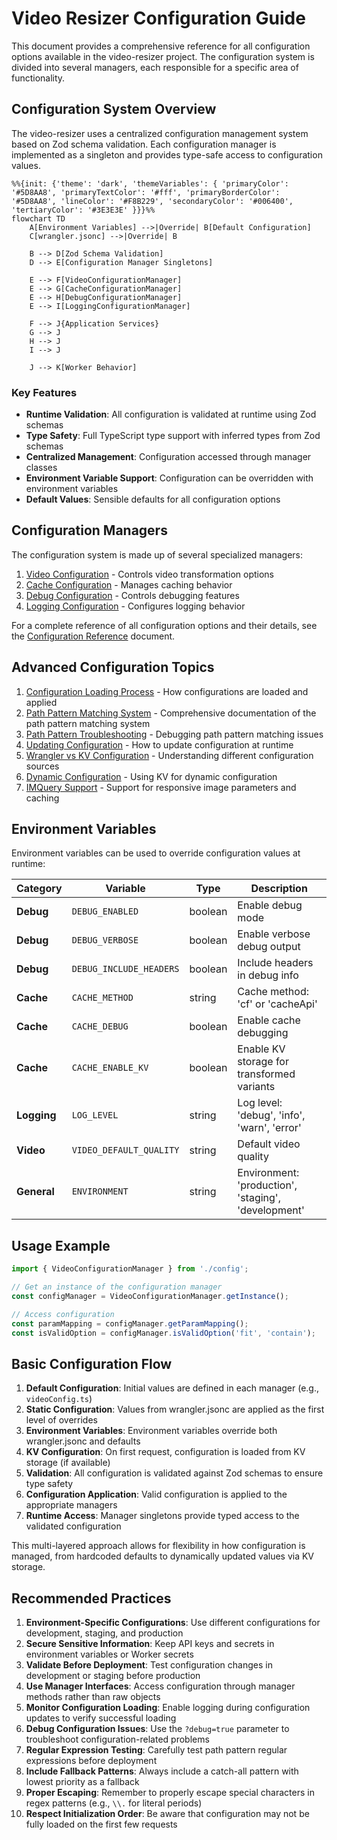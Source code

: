 # Video Resizer Configuration Guide

This document provides a comprehensive reference for all configuration options available in the video-resizer project. The configuration system is divided into several managers, each responsible for a specific area of functionality.

## Configuration System Overview

The video-resizer uses a centralized configuration management system based on Zod schema validation. Each configuration manager is implemented as a singleton and provides type-safe access to configuration values.

```mermaid
%%{init: {'theme': 'dark', 'themeVariables': { 'primaryColor': '#5D8AA8', 'primaryTextColor': '#fff', 'primaryBorderColor': '#5D8AA8', 'lineColor': '#F8B229', 'secondaryColor': '#006400', 'tertiaryColor': '#3E3E3E' }}}%%
flowchart TD
    A[Environment Variables] -->|Override| B[Default Configuration]
    C[wrangler.jsonc] -->|Override| B
    
    B --> D[Zod Schema Validation]
    D --> E[Configuration Manager Singletons]
    
    E --> F[VideoConfigurationManager]
    E --> G[CacheConfigurationManager]
    E --> H[DebugConfigurationManager]
    E --> I[LoggingConfigurationManager]
    
    F --> J{Application Services}
    G --> J
    H --> J
    I --> J
    
    J --> K[Worker Behavior]
```

### Key Features

- **Runtime Validation**: All configuration is validated at runtime using Zod schemas
- **Type Safety**: Full TypeScript type support with inferred types from Zod schemas
- **Centralized Management**: Configuration accessed through manager classes
- **Environment Variable Support**: Configuration can be overridden with environment variables
- **Default Values**: Sensible defaults for all configuration options

## Configuration Managers

The configuration system is made up of several specialized managers:

1. [Video Configuration](./video-configuration.md) - Controls video transformation options
2. [Cache Configuration](./cache-configuration.md) - Manages caching behavior
3. [Debug Configuration](./debug-configuration.md) - Controls debugging features
4. [Logging Configuration](./logging-configuration.md) - Configures logging behavior

For a complete reference of all configuration options and their details, see the [Configuration Reference](./CONFIGURATION_REFERENCE.md) document.

## Advanced Configuration Topics

1. [Configuration Loading Process](./configuration-loading.md) - How configurations are loaded and applied
2. [Path Pattern Matching System](./path-pattern-matching.md) - Comprehensive documentation of the path pattern matching system
3. [Path Pattern Troubleshooting](./path-pattern-troubleshooting.md) - Debugging path pattern matching issues
4. [Updating Configuration](./updating-configuration.md) - How to update configuration at runtime
5. [Wrangler vs KV Configuration](./wrangler-vs-kv-config.md) - Understanding different configuration sources
6. [Dynamic Configuration](./dynamic-configuration.md) - Using KV for dynamic configuration
7. [IMQuery Support](./imquery-support.md) - Support for responsive image parameters and caching

## Environment Variables

Environment variables can be used to override configuration values at runtime:

| Category | Variable | Type | Description |
|----------|----------|------|-------------|
| **Debug** | `DEBUG_ENABLED` | boolean | Enable debug mode |
| **Debug** | `DEBUG_VERBOSE` | boolean | Enable verbose debug output |
| **Debug** | `DEBUG_INCLUDE_HEADERS` | boolean | Include headers in debug info |
| **Cache** | `CACHE_METHOD` | string | Cache method: 'cf' or 'cacheApi' |
| **Cache** | `CACHE_DEBUG` | boolean | Enable cache debugging |
| **Cache** | `CACHE_ENABLE_KV` | boolean | Enable KV storage for transformed variants |
| **Logging** | `LOG_LEVEL` | string | Log level: 'debug', 'info', 'warn', 'error' |
| **Video** | `VIDEO_DEFAULT_QUALITY` | string | Default video quality |
| **General** | `ENVIRONMENT` | string | Environment: 'production', 'staging', 'development' |

## Usage Example

```typescript
import { VideoConfigurationManager } from './config';

// Get an instance of the configuration manager
const configManager = VideoConfigurationManager.getInstance();

// Access configuration
const paramMapping = configManager.getParamMapping();
const isValidOption = configManager.isValidOption('fit', 'contain');
```

## Basic Configuration Flow

1. **Default Configuration**: Initial values are defined in each manager (e.g., `videoConfig.ts`)
2. **Static Configuration**: Values from wrangler.jsonc are applied as the first level of overrides
3. **Environment Variables**: Environment variables override both wrangler.jsonc and defaults
4. **KV Configuration**: On first request, configuration is loaded from KV storage (if available)
5. **Validation**: All configuration is validated against Zod schemas to ensure type safety
6. **Configuration Application**: Valid configuration is applied to the appropriate managers
7. **Runtime Access**: Manager singletons provide typed access to the validated configuration

This multi-layered approach allows for flexibility in how configuration is managed, from hardcoded defaults to dynamically updated values via KV storage.

## Recommended Practices

1. **Environment-Specific Configurations**: Use different configurations for development, staging, and production
2. **Secure Sensitive Information**: Keep API keys and secrets in environment variables or Worker secrets
3. **Validate Before Deployment**: Test configuration changes in development or staging before production
4. **Use Manager Interfaces**: Access configuration through manager methods rather than raw objects
5. **Monitor Configuration Loading**: Enable logging during configuration updates to verify successful loading
6. **Debug Configuration Issues**: Use the `?debug=true` parameter to troubleshoot configuration-related problems
7. **Regular Expression Testing**: Carefully test path pattern regular expressions before deployment
8. **Include Fallback Patterns**: Always include a catch-all pattern with lowest priority as a fallback
9. **Proper Escaping**: Remember to properly escape special characters in regex patterns (e.g., `\\.` for literal periods)
10. **Respect Initialization Order**: Be aware that configuration may not be fully loaded on the first few requests